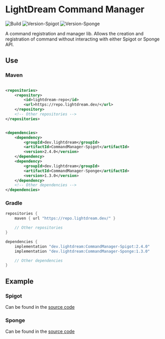 # LightDream Command Manager

![Build](../../actions/workflows/build.yml/badge.svg)
![Version-Spigot](https://img.shields.io/badge/Version%20Spigot-2.4.0-red.svg)
![Version-Sponge](https://img.shields.io/badge/Version%20Sponge-1.3.0-red.svg)

A command registration and manager lib. Allows the creation and registration of command without interacting with either
Spigot or Sponge API.

## Use

### Maven

```xml

<repositories>
    <repository>
        <id>lightdream-repo</id>
        <url>https://repo.lightdream.dev/</url>
    </repository>
    <!-- Other repositories -->
</repositories>
```

```xml

<dependencies>
    <dependency>
        <groupId>dev.lightdream</groupId>
        <artifactId>CommandManager-Spigot</artifactId>
        <version>2.4.0</version>
    </dependency>
    <dependency>
        <groupId>dev.lightdream</groupId>
        <artifactId>CommandManager-Sponge</artifactId>
        <version>1.3.0</version>
    </dependency>
    <!-- Other dependencies -->
</dependencies>
```

### Gradle

```groovy
repositories {
    maven { url "https://repo.lightdream.dev/" }

    // Other repositories
}

dependencies {
    implementation "dev.lightdream:CommandManager-Spigot:2.4.0"
    implementation "dev.lightdream:CommandManager-Sponge:1.3.0"

    // Other dependencies
}
```

## Example

### Spigot

Can be found in the [source code](/Spigot/src/main/java/dev/lightdream/commandmanager/example)

### Sponge

Can be found in the [source code](/Sponge/src/main/java/dev/lightdream/commandmanager/example)

